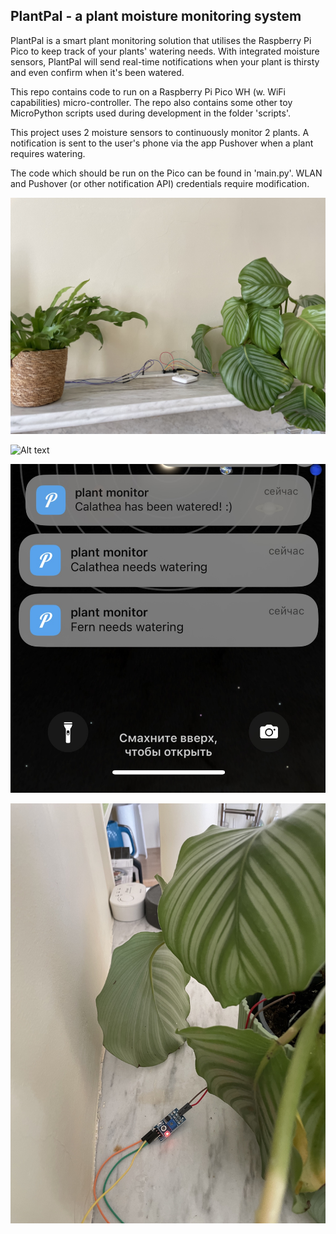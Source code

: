 ## PlantPal - a plant moisture monitoring system

PlantPal is a smart plant monitoring solution that utilises the Raspberry Pi Pico to keep track of your plants' watering needs. With integrated moisture sensors, PlantPal will send real-time notifications when your plant is thirsty and even confirm when it's been watered.

This repo contains code to run on a Raspberry Pi Pico WH (w. WiFi capabilities) micro-controller. The repo also contains some other toy MicroPython scripts used during development in the folder 'scripts'. 

This project uses 2 moisture sensors to continuously monitor 2 plants. A notification is sent to the user's phone via the app Pushover when a plant requires watering.

The code which should be run on the Pico can be found in 'main.py'. WLAN and Pushover (or other notification API) credentials require modification.

![Alt text](/images/overview.jpg?raw=true "Plant monitor system")

![Alt text](/images/closeup.jpg?raw=true "Raspberry Pi Pico close-up (powered by a powerbank)")

![Alt text](/images/notification.jpg?raw=true "Notifications received on iPhone")

![Alt text](/images/sensor.jpg?raw=true "Close up of a moisture sensor")
